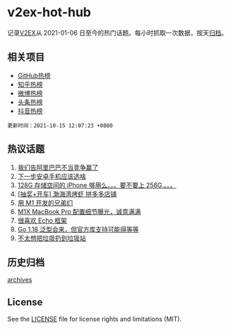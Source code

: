 # v2ex-hot-hub

 记录[V2EX](https://www.v2ex.com/)从 2021-01-06 日至今的热门话题。每小时抓取一次数据，按天[归档](archives)。
 
 ## 相关项目

- [GitHub热榜](https://github.com/lonnyzhang423/github-hot-hub)
- [知乎热榜](https://github.com/lonnyzhang423/zhihu-hot-hub)
- [微博热榜](https://github.com/lonnyzhang423/weibo-hot-hub)
- [头条热榜](https://github.com/lonnyzhang423/toutiao-hot-hub)
- [抖音热榜](https://github.com/lonnyzhang423/douyin-hot-hub)


 `更新时间：2021-10-15 12:07:23 +0800`

## 热议话题

1. [我们告阿里巴巴不当竞争赢了](https://www.v2ex.com/t/807933)
1. [下一步安卓手机应该选啥](https://www.v2ex.com/t/807832)
1. [128G 存储空间的 iPhone 够用么。。。要不要上 256G.。。。](https://www.v2ex.com/t/807772)
1. [[抽奖+开车] 渤海湾烤虾 拼多多店铺](https://www.v2ex.com/t/807809)
1. [用 M1 开发的兄弟们](https://www.v2ex.com/t/807782)
1. [M1X MacBook Pro 配置细节曝光，诚意满满](https://www.v2ex.com/t/807940)
1. [很喜欢 Echo 框架](https://www.v2ex.com/t/807866)
1. [Go 1.18 泛型会来，但官方库支持可能得等等](https://www.v2ex.com/t/807840)
1. [不太想把垃圾扔到垃圾站](https://www.v2ex.com/t/807922)

## 历史归档

[archives](archives)

## License

See the [LICENSE](LICENSE) file for license rights and limitations (MIT).
